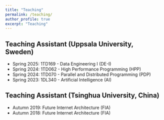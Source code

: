 ```yaml
---
title: "Teaching"
permalink: /teaching/
author_profile: true
excerpt: "Teaching"
---
```



## Teaching Assistant (Uppsala University, Sweden)
- Spring 2025: 1TD169 - Data Engineering I (DE-I)
- Spring 2024: 1TD062 - High Performance Programming (HPP)
- Spring 2024: 1TD070 - Parallel and Distributed Programming (PDP)
- Spring 2023: 1DL340 - Artificial Intelligence (AI)

## Teaching Assistant (Tsinghua University, China)
- Autumn 2019: Future Internet Architecture (FIA)
- Autumn 2018: Future Internet Architecture (FIA)
